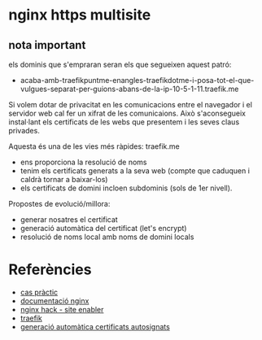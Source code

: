 # nginx https multisite

## nota important
els dominis que s'empraran seran els que segueixen aquest patró: 
- acaba-amb-traefikpuntme-enangles-traefikdotme-i-posa-tot-el-que-vulgues-separat-per-guions-abans-de-la-ip-10-5-1-11.traefik.me



Si volem dotar de privacitat en les comunicacions entre el navegador i el servidor web cal fer un xifrat de les comunicaions. Això s'aconsegueix instal·lant els certificats de les webs que presentem i les seves claus privades. 

Aquesta és una de les vies més ràpides: traefik.me
- ens proporciona la resolució de noms 
- tenim els certificats generats a la seva web (compte que caduquen i caldrà tornar a baixar-los)
- els certificats de domini incloen subdominis (sols de 1er nivell).

Propostes de evolució/millora:
- generar nosatres el certificat
- generació automàtica del certificat (let's encrypt)
- resolució de noms local amb noms de domini locals

# Referències
- [cas pràctic](https://www.techrepublic.com/article/how-to-enable-ssl-on-nginx/)
- [documentació nginx](https://docs.nginx.com/nginx/admin-guide/security-controls/terminating-ssl-http/#setting-up-an-https-server)
- [nginx hack - site enabler](https://github.com/ajsalkeld/nginx-modsite/releases)
- [traefik](traefik.me)
- [generació automàtica certificats autosignats](https://lukas.zapletalovi.com/2019/09/testing-tls-ca-server-and-client-certs.html)
